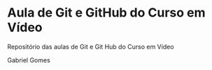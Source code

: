 # Aula de Git e GitHub do Curso em Vídeo
 Repositório das aulas de Git e Git Hub do Curso em Vídeo

 Gabriel Gomes
